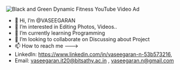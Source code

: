 
![Black and Green Dynamic Fitness YouTube Video Ad](https://user-images.githubusercontent.com/91262820/222090604-e3c77062-77af-4e4e-9858-85f82ce7b73b.gif)



- 👋 Hi, I’m @VASEEGARAN
- 👀 I’m interested in Editing Photos, Videos.. 
- 🌱 I’m currently learning Programming
- 💞️ I’m looking to collaborate on Discussing about Project
- 📫 How to reach me  --->  
- LinkedIn: https://www.linkedin.com/in/vaseegaran-n-53b573216, 
- Email: vaseegaran.it20@bitsathy.ac.in , vaseegaran.n@gmail.com 

